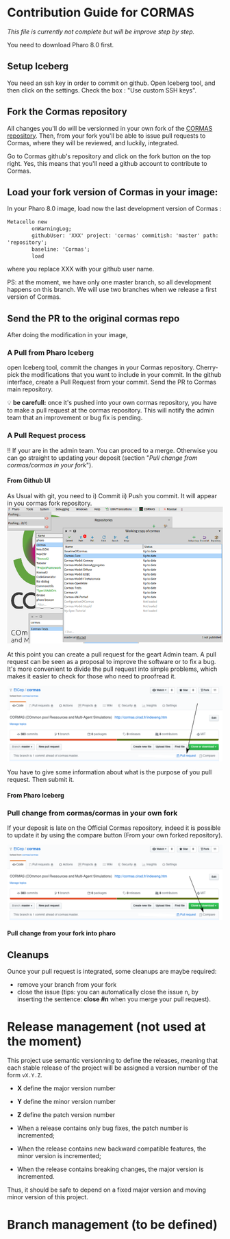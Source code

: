 # Contribution Guide for CORMAS

*This file is currently not complete but will be improve step by step.*

You need to download Pharo 8.0 first.

## Setup Iceberg
You need an ssh key in order to commit on github. Open Iceberg tool, and then click on the settings. Check the box : "Use custom SSH keys".

## Fork the Cormas repository

All changes you'll do will be versionned in your own fork of the [CORMAS repository](https://github.com/cormas/cormas). Then, from your fork you'll be able to issue pull requests to Cormas, where they will be reviewed, and luckily, integrated.

Go to Cormas github's repository and click on the fork button on the top right. Yes, this means that you'll need a github account to contribute to Cormas.

## Load your fork version of Cormas in your image:
In your Pharo 8.0 image, load now the last development version of Cormas :

```Smalltalk
Metacello new
        onWarningLog;
        githubUser: 'XXX' project: 'cormas' commitish: 'master' path: 'repository';
        baseline: 'Cormas';
        load
```
where you replace XXX with your github user name.

PS: at the moment, we have only one master branch, so all development happens on this branch. We will use two branches when we release a first version of Cormas.

## Send the PR to the original cormas repo
After doing the modification in your image,

### A Pull from Pharo Iceberg
open Iceberg tool, commit the changes in your Cormas repository. Cherry-pick the modifications that you want to include in your commit. In the github interface, create a Pull Request from your commit.
Send the PR to Cormas main repository.

:bulb: **be carefull:** once it's pushed into your own cormas repository, you have to make a pull request at the cormas repository. This will notify the admin team that an improvement or bug fix is pending.

### A Pull Request process

:bangbang: If your are in the admin team. You can proced to a merge. Otherwise you can go straight to updating your deposit (section "_Pull change from cormas/cormas in your fork_").

#### From Github UI

As Usual with git, you need to i) Commit ii) Push you commit.
It will appear in you cormas fork repository.
![iceberge](img/iceberg_pharo.png)

At this point you can create a pull request for the geart Admin team. A pull request can be seen as a proposal to improve the software or to fix a bug. It's more convenient to divide the pull request into simple problems, which makes it easier to check for those who need to proofread it.

![iceberge](img/github_pr.png)

You have to give some information about what is the purpose of you pull request. Then submit it.

#### From Pharo Iceberg

### Pull change from cormas/cormas in your own fork

If your deposit is late on the Official Cormas repository, indeed it is possible to update it by using the compare button (From your own forked repository).

![iceberge](img/github_cp.png)

#### Pull change from your fork into pharo

## Cleanups
Ounce your pull request is integrated, some cleanups are maybe required:
- remove your branch from your fork
- close the issue (tips: you can automatically close the issue n, by inserting the sentence: **close #n** when you merge your pull request).

# Release management (not used at the moment)

This project use semantic versionning to define the releases, meaning that each stable release of the project will be assigned a version number of the form `vX.Y.Z`.

- **X** define the major version number
- **Y** define the minor version number
- **Z** define the patch version number

- When a release contains only bug fixes, the patch number is incremented;
- When the release contains new backward compatible features, the minor version is incremented;
- When the release contains breaking changes, the major version is incremented.

Thus, it should be safe to depend on a fixed major version and moving minor version of this project.

# Branch management (to be defined)
